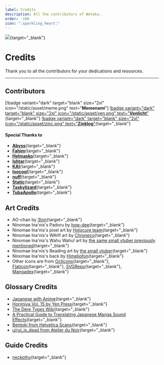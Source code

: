 ```yaml
---
label: Credits
description: All the contributors of Wotaku.
order: -100
icon: ":sparkling_heart:"
---
```


![](https://cdn.apollo.moe/img/credits.png){target="_blank"}

# Credits
Thank you to all the contributors for your dedications and resources.
___

## Contributors

[!badge variant="dark" target="blank" size="2xl" icon="/static/asset/meme.png" text="**Memenami**"] [!badge variant="dark" target="blank" size="2xl" icon="/static/asset/ven.png" text="**Venlicht**"](https://github.com/RenaraScope){target="_blank"} [!badge variant="dark" target="blank" size="2xl" icon="/static/asset/zinc.png" text="**Zinklog**"](https://github.com/zinklog2){target="_blank"}

#### Special Thanks to

- [**Abyss**](https://github.com/knightmob){target="_blank"}
- [**Fahim**](https://github.com/farahnur42){target="_blank"}
- [**Helmasko**](https://github.com/Helmasko){target="_blank"}
- [**Ishtar**](https://ishtar.wtf/){target="_blank"}
- [**KAI**](https://github.com/Kai-FMHY){target="_blank"}
- [**loocool**](https://github.com/loocool2){target="_blank"}
- [**nuff**](https://github.com/gengotech){target="_blank"}
- [**Static**](https://github.com/whitenoisy){target="_blank"}
- [**Taskylizard**](https://github.com/taskylizard){target="_blank"}
- [**TubaApollo**](https://github.com/TubaApollo){target="_blank"}


## Art Credits
- AO-chan by [3ton](https://www.pixiv.net/en/artworks/110412826){target="_blank"}
- Ninomae Ina'nis's Padoru by [how-dee](https://www.reddit.com/r/Padoru/comments/iu6jvx/ninomae_inanis_hololive/){target="_blank"}
- Ninomae Ina'nis's pixel art by [Holocure team](https://holocure.fandom.com/wiki/Ninomae_Ina%27nis){target="_blank"}
- Ninomae Ina'nis's WAH! art by [Chroneco](https://www.chroneco.moe/){target="_blank"}
- Ninomae Ina'nis's Wahu Wahu! art by [the same small vtuber previously mentioned](https://twitter.com/ninomaeinanis/status/1652829909218373632){target="_blank"}
- Ninomae Ina'nis's Reading art by [the small vtuber](https://twitter.com/ninomaeinanis/status/1340047328963510273){target="_blank"}
- Ninomae Ina'nis's back by [Himeliofon](https://twitter.com/hmlf_/status/1581015485524545536){target="_blank"}
- Other icons are from [Octicons](https://primer.github.io/octicons/){target="_blank"}, [Flaticon](https://www.flaticon.com/){target="_blank"}, [SVGRepo](https://www.svgrepo.com/){target="_blank"}, [Mangadex](https://mangadex.org/){target="_blank"}


## Glossary Credits
- [Japanese with Anime](https://www.japanesewithanime.com/){target="_blank"}
- [Horimiya Vol. 15 by Yen Press](https://yenpress.com/titles/9781975324735-horimiya-vol-15){target="_blank"}
- [The Dere Types Wiki](https://the-dere-types.fandom.com/wiki/The_Dere_Types_Wiki){target="_blank"}
- [A Practical Guide to Translating Japanese Manga Sound Effects](https://nomansguy.wordpress.com/2023/02/04/translating-manga-sfx-guide-part-1/){target="_blank"}
- [Bentoki from Helvetica Scans](https://discord.com/users/91862190709014528){target="_blank"}
- [u/rui_is_dead from Atelier du Noir](https://www.reddit.com/r/manga/comments/tc90d8/guys_can_you_explain_the_process_of/){target="_blank"}

## Guide Credits
- [neckothy](https://gist.github.com/neckothy/6654f928fef87529646df3799f5e555a){target="_blank"}